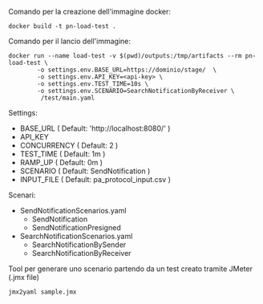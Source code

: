 Comando per la creazione dell'immagine docker:
```
docker build -t pn-load-test .
```
Comando per il lancio dell'immagine:
```
docker run --name load-test -v $(pwd)/outputs:/tmp/artifacts --rm pn-load-test \
        -o settings.env.BASE_URL=https://dominio/stage/  \
        -o settings.env.API_KEY=<api-key> \
        -o settings.env.TEST_TIME=10s \
        -o settings.env.SCENARIO=SearchNotificationByReceiver \
         /test/main.yaml
```
Settings:
- BASE_URL ( Default: 'http://localhost:8080/' )
- API_KEY
- CONCURRENCY ( Default: 2 )
- TEST_TIME ( Default: 1m )
- RAMP_UP ( Default: 0m )
- SCENARIO ( Default: SendNotification )
- INPUT_FILE ( Default: pa_protocol_input.csv )

Scenari:
- SendNotificationScenarios.yaml
  - SendNotification
  - SendNotificationPresigned
- SearchNotificationScenarios.yaml
  - SearchNotificationBySender
  - SearchNotificationByReceiver

Tool per generare uno scenario partendo da un test creato tramite JMeter (.jmx file)
```
jmx2yaml sample.jmx
```
